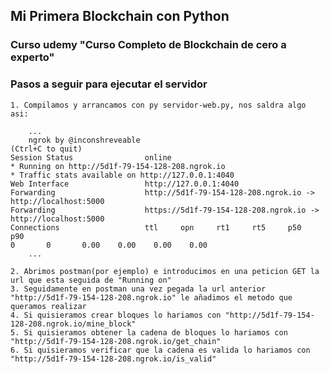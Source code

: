 ## Mi Primera Blockchain con Python
### Curso udemy "Curso Completo de Blockchain de cero a experto"
### Pasos a seguir para ejecutar el servidor
	1. Compilamos y arrancamos con py servidor-web.py, nos saldra algo asi:
	
		...
		ngrok by @inconshreveable                                                                                                                                        (Ctrl+C to quit)                                                                                                                                                                                 Session Status                online                                                                                                                                              * Running on http://5d1f-79-154-128-208.ngrok.io                                                                                                                                 * Traffic stats available on http://127.0.0.1:4040                                                                                                                              Web Interface                 http://127.0.0.1:4040                                                                                                                              Forwarding                    http://5d1f-79-154-128-208.ngrok.io -> http://localhost:5000                                                                                       Forwarding                    https://5d1f-79-154-128-208.ngrok.io -> http://localhost:5000                                                                                                                                                                                                                                                                       Connections                   ttl     opn     rt1     rt5     p50     p90                                                                                                                                      0       0       0.00    0.00    0.00    0.00 
		...
	
	2. Abrimos postman(por ejemplo) e introducimos en una peticion GET la url que esta seguida de "Running on"
	3. Seguidamente en postman una vez pegada la url anterior "http://5d1f-79-154-128-208.ngrok.io" le añadimos el metodo que queramos realizar
	4. Si quisieramos crear bloques lo hariamos con "http://5d1f-79-154-128-208.ngrok.io/mine_block"
	5. Si quisieramos obtener la cadena de bloques lo hariamos con "http://5d1f-79-154-128-208.ngrok.io/get_chain"
	6. Si quisieramos verificar que la cadena es valida lo hariamos con "http://5d1f-79-154-128-208.ngrok.io/is_valid"